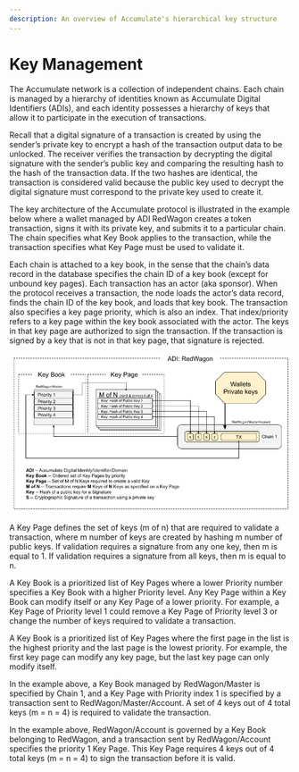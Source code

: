 ```yaml
---
description: An overview of Accumulate's hierarchical key structure
---
```


# Key Management

The Accumulate network is a collection of independent chains. Each chain is managed by a hierarchy of identities known as Accumulate Digital Identifiers (ADIs), and each identity possesses a hierarchy of keys that allow it to participate in the execution of transactions. &#x20;

Recall that a digital signature of a transaction is created by using the sender’s private key to encrypt a hash of the transaction output data to be unlocked. The receiver verifies the transaction by decrypting the digital signature with the sender’s public key and comparing the resulting hash to the hash of the transaction data. If the two hashes are identical, the transaction is considered valid because the public key used to decrypt the digital signature must correspond to the private key used to create it. &#x20;

The key architecture of the Accumulate protocol is illustrated in the example below where a wallet managed by ADI RedWagon creates a token transaction, signs it with its private key, and submits it to a particular chain. The chain specifies what Key Book applies to the transaction, while the transaction specifies what Key Page must be used to validate it.&#x20;

Each chain is attached to a key book, in the sense that the chain’s data record in the database specifies the chain ID of a key book (except for unbound key pages). Each transaction has an actor (aka sponsor). When the protocol receives a transaction, the node loads the actor’s data record, finds the chain ID of the key book, and loads that key book. The transaction also specifies a key page priority, which is also an index. That index/priority refers to a key page within the key book associated with the actor. The keys in that key page are authorized to sign the transaction. If the transaction is signed by a key that is not in that key page, that signature is rejected.&#x20;

![](<../.gitbook/assets/Accumulate Key Books.png>)

A Key Page defines the set of keys (m of n) that are required to validate a transaction, where m number of keys are created by hashing m number of public keys. If validation requires a signature from any one key, then m is equal to 1. If validation requires a signature from all keys, then m is equal to n.&#x20;

A Key Book is a prioritized list of Key Pages where a lower Priority number specifies a Key Book with a higher Priority level. Any Key Page within a Key Book can modify itself or any Key Page of a lower priority. For example, a Key Page of Priority level 1 could remove a Key Page of Priority level 3 or change the number of keys required to validate a transaction. &#x20;

A Key Book is a prioritized list of Key Pages where the first page in the list is the highest priority and the last page is the lowest priority. For example, the first key page can modify any key page, but the last key page can only modify itself.&#x20;

In the example above, a Key Book managed by RedWagon/Master is specified by Chain 1, and a Key Page with Priority index 1 is specified by a transaction sent to RedWagon/Master/Account. A set of 4 keys out of 4 total keys (m = n = 4) is required to validate the transaction.&#x20;

In the example above, RedWagon/Account is governed by a Key Book belonging to RedWagon, and a transaction sent by RedWagon/Account specifies the priority 1 Key Page. This Key Page requires 4 keys out of 4 total keys (m = n = 4) to sign the transaction before it is valid.&#x20;
